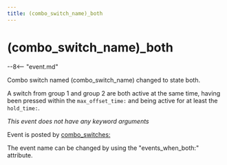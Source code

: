 ```yaml
---
title: (combo_switch_name)_both
---
```


# (combo_switch_name)_both


--8<-- "event.md"

Combo switch named (combo_switch_name) changed to state both.

A switch from group 1 and group 2 are both active at the same time,
having been pressed within the `max_offset_time:` and being active for
at least the `hold_time:`.

*This event does not have any keyword arguments*

Event is posted by [combo_switches:](../config/combo_switches.md)

The event name can be changed by using the "events_when_both:"
attribute.

